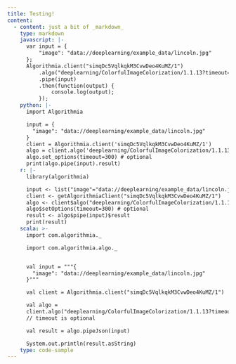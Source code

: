 ```yaml
---
title: Testing!
content:
  - content: just a bit of _markdown_
    type: markdown
    javascript: |-
      var input = {
          "image": "data://deeplearning/example_data/lincoln.jpg"
      };
      Algorithmia.client("simqDc5VqlkqkM3CvwDeo4KuMZ/1")
          .algo("deeplearning/ColorfulImageColorization/1.1.13?timeout=300") // timeout is optional
          .pipe(input)
          .then(function(output) {
              console.log(output);
          });
    python: |-
      import Algorithmia

      input = {
        "image": "data://deeplearning/example_data/lincoln.jpg"
      }
      client = Algorithmia.client('simqDc5VqlkqkM3CvwDeo4KuMZ/1')
      algo = client.algo('deeplearning/ColorfulImageColorization/1.1.13')
      algo.set_options(timeout=300) # optional
      print(algo.pipe(input).result)
    r: |-
      library(algorithmia)

      input <- list("image"="data://deeplearning/example_data/lincoln.jpg")
      client <- getAlgorithmiaClient("simqDc5VqlkqkM3CvwDeo4KuMZ/1")
      algo <- client$algo("deeplearning/ColorfulImageColorization/1.1.13")
      algo$setOptions(timeout=300) # optional
      result <- algo$pipe(input)$result
      print(result)
    scala: >-
      import com.algorithmia._

      import com.algorithmia.algo._


      val input = """{
        "image": "data://deeplearning/example_data/lincoln.jpg"
      }"""

      val client = Algorithmia.client("simqDc5VqlkqkM3CvwDeo4KuMZ/1")

      val algo =
      client.algo("deeplearning/ColorfulImageColorization/1.1.13?timeout=300")
      // timeout is optional

      val result = algo.pipeJson(input)

      System.out.println(result.asString)
    type: code-sample
---
```


